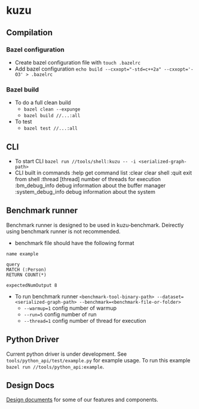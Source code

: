 # kuzu

## Compilation

### Bazel configuration

- Create bazel configuration file with `touch .bazelrc`
- Add bazel configuration `echo build --cxxopt="-std=c++2a" --cxxopt='-O3' > .bazelrc`

### Bazel build

- To do a full clean build
    - `bazel clean --expunge`
    - `bazel build //...:all`
- To test
    - `bazel test //...:all`
  
## CLI

- To start CLI `bazel run //tools/shell:kuzu -- -i <serialized-graph-path>`
- CLI built in commands
  :help get command list
  :clear clear shell
  :quit exit from shell
  :thread [thread]     number of threads for execution
  :bm_debug_info debug information about the buffer manager
  :system_debug_info debug information about the system

## Benchmark runner

Benchmark runner is designed to be used in kuzu-benchmark. Deirectly using benchmark runner is not recommended.

- benchmark file should have the following format

```
name example

query
MATCH (:Person)
RETURN COUNT(*)

expectedNumOutput 8

```

- To run benchmark
  runner `<benchmark-tool-binary-path> --dataset=<serialized-graph-path> --benchmark=<benchmark-file-or-folder>`
    - `--warmup=1` config number of warmup
    - `--run=5` config number of run
    - `--thread=1` config number of thread for execution

## Python Driver

Current python driver is under development. See `tools/python_api/test/example.py` for example usage. To run this
example `bazel run //tools/python_api:example`.

## Design Docs

[Design documents](https://drive.google.com/drive/folders/1Z5tYGGq9ivWWDyl8s5dbUs9eKNgi1baS?usp=sharing) for some of our
features and components.
